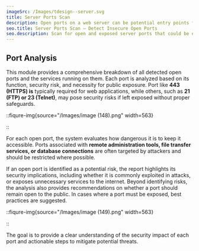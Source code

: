 ```yaml
---
imageSrc: /Images/tdesign--server.svg
title: Server Ports Scan
description: Open ports on a web server can be potential entry points for attackers. The <strong>Server Port Scan</strong> module identifies all open ports on the target server and assesses their security risks. Some ports are necessary for functionality, while others might expose unnecessary attack surfaces. Understanding which ports are accessible and their potential security implications helps in securing the server effectively.
seo.title: Server Ports Scan – Detect Insecure Open Ports
seo.description: Scan for open and exposed server ports that could be exploited by attackers. Receive recommendations to secure them.
---
```


## Port Analysis

This module provides a comprehensive breakdown of all detected open ports and the services running on them. Each port is analyzed based on its function, security risk, and necessity for public exposure. Port like **443 (HTTPS) is** typically required for web applications, while others, such as **21 (FTP) or 23 (Telnet)**, may pose security risks if left exposed without proper safeguards.

::fiqure-img{source="/Images/image (148).png" width=563}

<!-- <img src="/Images/image (148).png" alt="" width="563"> -->

::

For each open port, the system evaluates how dangerous it is to keep it accessible. Ports associated with **remote administration tools, file transfer services, or database connections** are often targeted by attackers and should be restricted where possible.&#x20;

If an open port is identified as a potential risk, the report highlights its security implications, including whether it is commonly exploited in attacks, or exposes unnecessary services to the internet. Beyond identifying risks, the analysis also provides recommendations on whether a port should remain open to the public. In cases where a port must be exposed, best practices are suggested.&#x20;

::fiqure-img{source="/Images/image (149).png" width=563}

<!-- <img src="/Images/image (149).png" alt="" width="563"> -->

::

The goal is to provide a clear understanding of the security impact of each port and actionable steps to mitigate potential threats.
